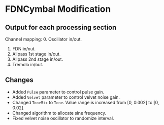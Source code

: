 # FDNCymbal Modification
## Output for each processing section
Channel mapping:
0. Oscillator in/out.
1. FDN in/out.
2. Allpass 1st stage in/out.
3. Allpass 2nd stage in/out.
4. Tremolo in/out.

## Changes
- Added `Pulse` parameter to control pulse gain.
- Added `Velvet` parameter to control velvet noise gain.
- Changed `ToneMix` to `Tone`. Value range is increased from [0, 0.002] to [0, 0.02].
- Changed algorithm to allocate sine frequency.
- Fixed velvet noise oscillator to randomize interval.
